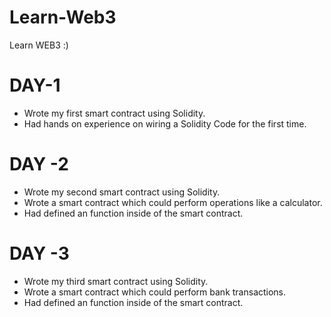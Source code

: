 # Learn-Web3
Learn WEB3 :)

# DAY-1

- Wrote my first smart contract using Solidity.
- Had hands on experience on wiring a Solidity Code for the first time.
  
# DAY -2 

- Wrote my second smart contract using Solidity.
- Wrote a smart contract which could perform operations like a calculator.
- Had defined an function inside of the smart contract.

# DAY -3 
  
- Wrote my third smart contract using Solidity.
- Wrote a smart contract which could perform bank transactions.
- Had defined an function inside of the smart contract.